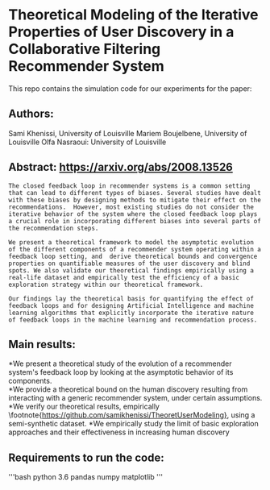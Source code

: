 # Theoretical Modeling of the Iterative Properties of User Discovery in a Collaborative Filtering Recommender System

This repo contains the simulation code for our experiments for the paper: 

## Authors: 
Sami Khenissi, University of Louisville 
Mariem Boujelbene, University of Louisville 
Olfa Nasraoui: University of Louisville

## Abstract: https://arxiv.org/abs/2008.13526

    The closed feedback loop in recommender systems is a common setting that can lead to different types of biases. Several studies have dealt with these biases by designing methods to mitigate their effect on the recommendations.  However, most existing studies do not consider the iterative behavior of the system where the closed feedback loop plays a crucial role in incorporating different biases into several parts of the recommendation steps.  

    We present a theoretical framework to model the asymptotic evolution of the different components of a recommender system operating within a feedback loop setting, and  derive theoretical bounds and convergence properties on quantifiable measures of the user discovery and blind spots. We also validate our theoretical findings empirically using a real-life dataset and empirically test the efficiency of a basic exploration strategy within our theoretical framework.  
    
    Our findings lay the theoretical basis for quantifying the effect of feedback loops and for designing Artificial Intelligence and machine learning algorithms that explicitly incorporate the iterative nature of feedback loops in the machine learning and recommendation process.


## Main results:

*We present a theoretical study of the evolution of a recommender system's feedback loop by looking at the asymptotic behavior of its components.   
*We provide a theoretical bound on the human discovery resulting from interacting with a generic recommender system, under certain assumptions. 
*We verify our theoretical results, empirically \footnote{https://github.com/samikhenissi/TheoretUserModeling}, using a semi-synthetic dataset.
*We empirically study the limit of basic exploration approaches and their effectiveness in  increasing human discovery

## Requirements to run the code:
'''bash
python 3.6
pandas
numpy
matplotlib
'''
